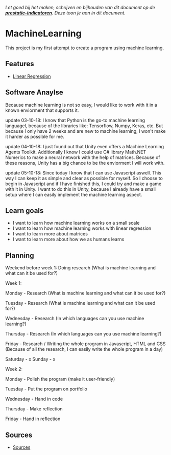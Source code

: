 *Let goed bij het maken, schrijven en bijhouden van dit document op de **[prestatie-indicatoren](https://drive.google.com/drive/folders/1y8l0Zr4E8b6gYJui_pSzQaoWr-gEr6JN?usp=sharing)**. Deze toon je aan in dit document.*

# MachineLearning
This project is my first attempt to create a program using machine learning.

## Features
- [Linear Regression](https://github.com/wesleycats/MachineLearning/blob/Develop/Linear%20Regression/script.js)

## Software Anaylse 
Because machine learning is not so easy, I would like to work with it in a known enviorment that supports it.

update 03-10-18: 
I know that Python is the go-to machine learning languagel, because of the libraries like: Tensorflow, Numpy, Keras, etc. But because I only have 2 weeks and are new to machine learning, I won't make it harder as possible for me.

update 04-10-18:
I just found out that Unity even offers a Machine Learning Agents Toolkit. Additionally I know I could use C# library Math.NET Numerics to make a neural network with the help of matrices. Because of these reasons, Unity has a big chance to be the enviorment I will work with.

update 05-10-18:
Since today I know that I can use Javascript aswell. This way I can keep it as simple and clear as possible for myself. So I choose to begin in Javascript and if I have finished this, I could try and make a game with it in Unity. I want to do this in Unity, because I already have a small setup where I can easily implement the machine learning aspect.

## Learn goals 
- I want to learn how machine learning works on a small scale
- I want to learn how machine learning works with linear regression
- I want to learn more about matrices
- I want to learn more about how we as humans learns

## Planning 
Weekend before week 1: Doing research (What is machine learning and what can it be used for?)

Week 1:

Monday - Research (What is machine learning and what can it be used for?)

Tuesday - Research (What is machine learning and what can it be used for?)

Wednesday - Research (In which languages can you use machine learning?)

Thursday - Research (In which languages can you use machine learning?)

Friday - Research / Writing the whole program in Javascript, HTML and CSS (Because of all the research, I can easily write the whole program in a day)

Saturday - x
Sunday - x

Week 2:

Monday - Polish the program (make it user-friendly)

Tuesday - Put the program on portfolio

Wednesday - Hand in code

Thursday - Make reflection

Friday - Hand in reflection

## Sources
- [Sources](https://github.com/wesleycats/MachineLearning/tree/Develop/Sources)
